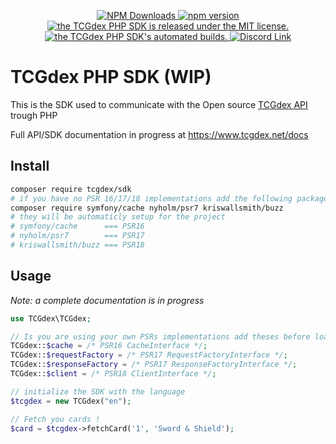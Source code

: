 <p align="center">
	<!--<a href="https://packagist.org/packages/tcgdex/sdk">
		<img src="https://img.shields.io/packagist/v/tcgdex/sdk?include_prereleases&style=flat-square" alt="Packagist Version">
	</a>-->
	<a href="https://packagist.org/packages/tcgdex/sdk">
		<img src="https://img.shields.io/packagist/dm/tcgdex/sdk?style=flat-square" alt="NPM Downloads">
	</a>
	<a href="https://app.codecov.io/gh/tcgdex/javascript-sdk/">
		<img src="https://img.shields.io/codecov/c/github/tcgdex/php-sdk?style=flat-square&token=MCENGBDCXN" alt="npm version">
	</a>
		<a href="https://github.com/tcgdex/php-sdk/blob/master/LICENSE.md">
		<img src="https://img.shields.io/github/license/tcgdex/php-sdk?style=flat-square" alt="the TCGdex PHP SDK is released under the MIT license." />
	</a>
	<a href="https://github.com/tcgdex/javascript-sdk/blob/master/LICENSE.md">
		<img src="https://img.shields.io/github/workflow/status/tcgdex/php-sdk/Build%20&%20Test?style=flat-square" alt="the TCGdex PHP SDK's automated builds." />
	</a>
	<a href="https://discord.gg/NehYTAhsZE">
		<img src="https://img.shields.io/discord/857231041261076491?color=%235865F2&label=Discord&style=flat-square" alt="Discord Link">
	</a>
</p>

# TCGdex PHP SDK (WIP)

This is the SDK used to communicate with the Open source [TCGdex API](https://www.github.com/tcgdex/cards-database) trough PHP

Full API/SDK documentation in progress at https://www.tcgdex.net/docs

## Install

```bash
composer require tcgdex/sdk
# if you have no PSR 16/17/18 implementations add the following packages
composer require symfony/cache nyholm/psr7 kriswallsmith/buzz
# they will be automaticly setup for the project
# symfony/cache      === PSR16
# nyholm/psr7        === PSR17
# kriswallsmith/buzz === PSR18
```

## Usage

_Note: a complete documentation is in progress_

```php
use TCGdex\TCGdex;

// Is you are using your own PSRs implementations add theses before loading the class
TCGdex::$cache = /* PSR16 CacheInterface */;
TCGdex::$requestFactory = /* PSR17 RequestFactoryInterface */;
TCGdex::$responseFactory = /* PSR17 ResponseFactoryInterface */;
TCGdex::$client = /* PSR18 ClientInterface */;

// initialize the SDK with the language
$tcgdex = new TCGdex("en");

// Fetch you cards !
$card = $tcgdex->fetchCard('1', 'Sword & Shield');
```
